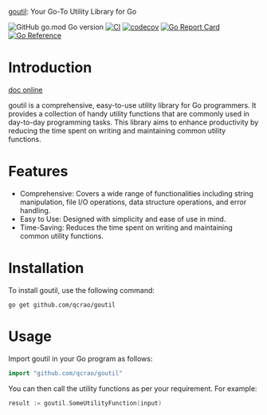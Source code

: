 [goutil](https://github.com/qcrao/goutil): Your Go-To Utility Library for Go

![GitHub go.mod Go version](https://img.shields.io/github/go-mod/go-version/qcrao/goutil?style=flat-square)
[![CI](https://github.com/qcrao/goutil/workflows/CI/badge.svg?branch=master)](https://github.com/qcrao/goutil/actions)
[![codecov](https://codecov.io/gh/qcrao/goutil/branch/master/graph/badge.svg)](https://codecov.io/gh/qcrao/goutil)
[![Go Report Card](https://goreportcard.com/badge/github.com/qcrao/goutil)](https://goreportcard.com/report/github.com/qcrao/goutil)
[![Go Reference](https://pkg.go.dev/badge/github.com/qcrao/goutil.svg)](https://pkg.go.dev/github.com/qcrao/goutil)

# Introduction

[doc online](https://pkg.go.dev/github.com/qcrao/goutil)

goutil is a comprehensive, easy-to-use utility library for Go programmers. It provides a collection of handy utility functions that are commonly used in day-to-day programming tasks. This library aims to enhance productivity by reducing the time spent on writing and maintaining common utility functions.

# Features

*   Comprehensive: Covers a wide range of functionalities including string manipulation, file I/O operations, data structure operations, and error handling.
*   Easy to Use: Designed with simplicity and ease of use in mind.
*   Time-Saving: Reduces the time spent on writing and maintaining common utility functions.

# Installation

To install goutil, use the following command:

```arduino
go get github.com/qcrao/goutil
```

# Usage

Import goutil in your Go program as follows:

```go
import "github.com/qcrao/goutil"
```

You can then call the utility functions as per your requirement. For example:

```go
result := goutil.SomeUtilityFunction(input)
```
